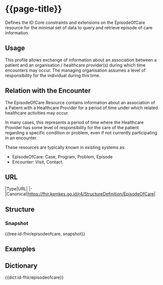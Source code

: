 # {{page-title}}
Defines the ID Core constraints and extensions on the EpisodeOfCare resource for the minimal set of data to query and retrieve episode of care information.


## Usage
This profile allows exchange of information about an association between a patient and an organisation / healthcare provider(s) during which time encounters may occur. The managing organisation assumes a level of responsibility for the individual during this time.

## Relation with the Encounter
The EpisodeOfCare Resource contains information about an association of a Patient with a Healthcare Provider for a period of time under which related healthcare activities may occur.

In many cases, this represents a period of time where the Healthcare Provider has some level of responsibility for the care of the patient regarding a specific condition or problem, even if not currently participating in an encounter.

These resources are typically known in existing systems as:
- EpisodeOfCare: Case, Program, Problem, Episode
- Encounter: Visit, Contact.


## URL
|Type|URL|
|-
|Canonical|https://fhir.kemkes.go.id/r4/StructureDefinition/EpisodeOfCare|

## Structure
### Snapshot
<div>
{{tree:id-fhir/episodeofcare, snapshot}}
</div>

## Examples

## Dictionary
{{dict:id-fhir/episodeofcare}} 
